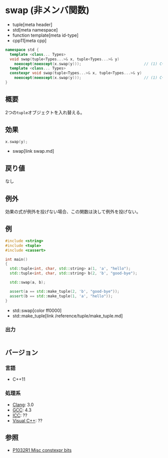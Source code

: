 # swap (非メンバ関数)
* tuple[meta header]
* std[meta namespace]
* function template[meta id-type]
* cpp11[meta cpp]

```cpp
namespace std {
  template <class... Types>
  void swap(tuple<Types...>& x, tuple<Types...>& y)
    noexcept(noexcept(x.swap(y)));                            // (1) C++11
  template <class... Types>
  constexpr void swap(tuple<Types...>& x, tuple<Types...>& y)
    noexcept(noexcept(x.swap(y)));                            // (1) C++20
}
```

## 概要
2つの`tuple`オブジェクトを入れ替える。


## 効果
```cpp
x.swap(y);
```
* swap[link swap.md]


## 戻り値
なし


## 例外
効果の式が例外を投げない場合、この関数は決して例外を投げない。


## 例
```cpp example
#include <string>
#include <tuple>
#include <cassert>

int main()
{
  std::tuple<int, char, std::string> a(1, 'a', "hello");
  std::tuple<int, char, std::string> b(2, 'b', "good-bye");

  std::swap(a, b);

  assert(a == std::make_tuple(2, 'b', "good-bye"));
  assert(b == std::make_tuple(1, 'a', "hello"));
}
```
* std::swap[color ff0000]
* std::make_tuple[link /reference/tuple/make_tuple.md]

### 出力
```
```

## バージョン
### 言語
- C++11

### 処理系
- [Clang](/implementation.md#clang): 3.0
- [GCC](/implementation.md#gcc): 4.3
- [ICC](/implementation.md#icc): ??
- [Visual C++](/implementation.md#visual_cpp): ??


## 参照
- [P1032R1 Misc constexpr bits](http://www.open-std.org/jtc1/sc22/wg21/docs/papers/2018/p1032r1.html)
